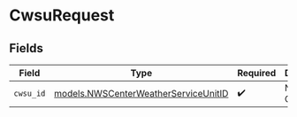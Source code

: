 # CwsuRequest


## Fields

| Field                                                                              | Type                                                                               | Required                                                                           | Description                                                                        |
| ---------------------------------------------------------------------------------- | ---------------------------------------------------------------------------------- | ---------------------------------------------------------------------------------- | ---------------------------------------------------------------------------------- |
| `cwsu_id`                                                                          | [models.NWSCenterWeatherServiceUnitID](../models/nwscenterweatherserviceunitid.md) | :heavy_check_mark:                                                                 | NWS CWSU ID                                                                        |